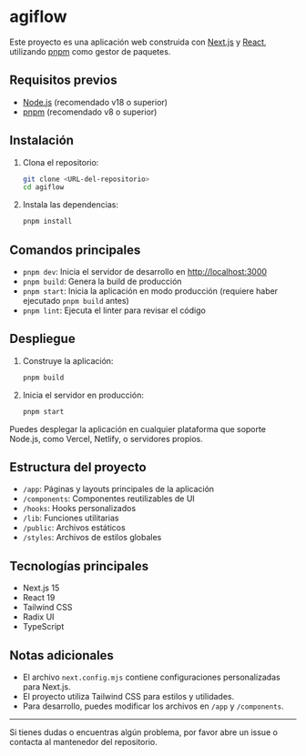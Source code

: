 # agiflow

Este proyecto es una aplicación web construida con [Next.js](https://nextjs.org/) y [React](https://react.dev/), utilizando [pnpm](https://pnpm.io/) como gestor de paquetes.

## Requisitos previos

- [Node.js](https://nodejs.org/) (recomendado v18 o superior)
- [pnpm](https://pnpm.io/) (recomendado v8 o superior)

## Instalación

1. Clona el repositorio:

   ```bash
   git clone <URL-del-repositorio>
   cd agiflow
   ```

2. Instala las dependencias:

   ```bash
   pnpm install
   ```

## Comandos principales

- `pnpm dev`: Inicia el servidor de desarrollo en [http://localhost:3000](http://localhost:3000)
- `pnpm build`: Genera la build de producción
- `pnpm start`: Inicia la aplicación en modo producción (requiere haber ejecutado `pnpm build` antes)
- `pnpm lint`: Ejecuta el linter para revisar el código

## Despliegue

1. Construye la aplicación:

   ```bash
   pnpm build
   ```

2. Inicia el servidor en producción:

   ```bash
   pnpm start
   ```

Puedes desplegar la aplicación en cualquier plataforma que soporte Node.js, como Vercel, Netlify, o servidores propios.

## Estructura del proyecto

- `/app`: Páginas y layouts principales de la aplicación
- `/components`: Componentes reutilizables de UI
- `/hooks`: Hooks personalizados
- `/lib`: Funciones utilitarias
- `/public`: Archivos estáticos
- `/styles`: Archivos de estilos globales

## Tecnologías principales

- Next.js 15
- React 19
- Tailwind CSS
- Radix UI
- TypeScript

## Notas adicionales

- El archivo `next.config.mjs` contiene configuraciones personalizadas para Next.js.
- El proyecto utiliza Tailwind CSS para estilos y utilidades.
- Para desarrollo, puedes modificar los archivos en `/app` y `/components`.

---

Si tienes dudas o encuentras algún problema, por favor abre un issue o contacta al mantenedor del repositorio. 
